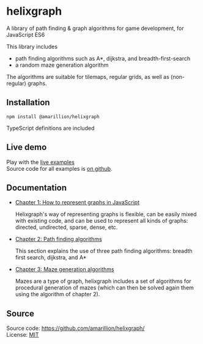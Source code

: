# helixgraph

A library of path finding & graph algorithms for game development, for JavaScript ES6

This library includes

* path finding algorithms such as A*, dijkstra, and breadth-first-search
* a random maze generation algorithm

The algorithms are suitable for tilemaps, regular grids, as well as (non-regular) graphs.

## Installation

  `npm install @amarillion/helixgraph`

TypeScript definitions are included

## Live demo

Play with the [live examples](https://amarillion.github.io/helixgraph/)  
Source code for all examples is [on github](https://github.com/amarillion/helixgraph/tree/master/examples).

## Documentation

* [Chapter 1: How to represent graphs in JavaScript](./docs/graphs.md)
  
  Helixgraph's way of representing graphs is flexible, can be easily mixed with existing code, and can be used to represent all kinds of graphs: directed, undirected, sparse, dense, etc.

* [Chapter 2: Path finding algorithms](./docs/pathfinding.md)
  
  This section explains the use of three path finding algorithms: breadth first search, dijkstra, and A*

* [Chapter 3: Maze generation algorithms](./docs/mazes.md)
  
  Mazes are a type of graph, helixgraph includes a set of algorithms for procedural generation of mazes (which can then be solved again them using the algorithm of chapter 2).

## Source

Source code: https://github.com/amarillion/helixgraph/  
License: [MIT](./LICENSE)